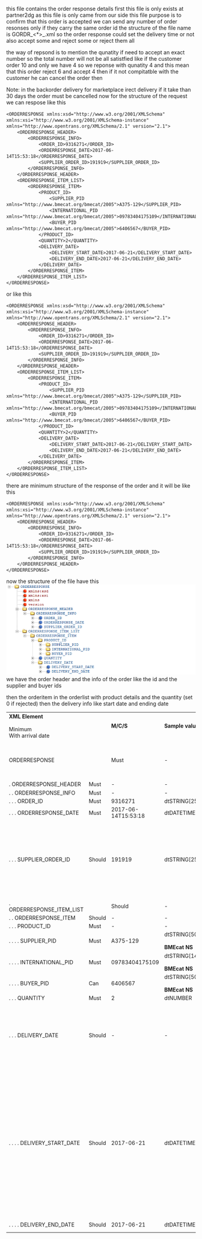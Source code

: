 this file contains the order response details 
first this file is only exists at partner2dg as this file is only came from our side
this file purpose is to confirm that this order is accepted 
we can send any number of order resonses only if they carry the same order id 
the structure of the file name is GORDR_<SupplierId>_<OrderId>_<*>_<Timestamp>.xml
so the order response could set the delivery time or not also accept some and reject some or reject them all
 
 the way of repsond is to mention the qunatity if need to accept an exact number so the total number will not be all satistfied like if the customer order 10 and only we have 4 so we reponse with qunatity 4 and this mean that this order reject 6 and accept 4 
 then if it not compitatble with the customer he can cancel the order then

 Note:
 in the backorder delivery for marketplace irect delivery if it take than 30 days the order must be cancelled 
 now for the structure of the request
 we can respose like this 
```<?xml version="1.0" encoding="utf-8"?>
<ORDERRESPONSE xmlns:xsd="http://www.w3.org/2001/XMLSchema" xmlns:xsi="http://www.w3.org/2001/XMLSchema-instance" xmlns="http://www.opentrans.org/XMLSchema/2.1" version="2.1">
	<ORDERRESPONSE_HEADER>
		<ORDERRESPONSE_INFO>
			<ORDER_ID>9316271</ORDER_ID>
			<ORDERRESPONSE_DATE>2017-06-14T15:53:18</ORDERRESPONSE_DATE>
			<SUPPLIER_ORDER_ID>191919</SUPPLIER_ORDER_ID>
		</ORDERRESPONSE_INFO>
	</ORDERRESPONSE_HEADER>
	<ORDERRESPONSE_ITEM_LIST>
		<ORDERRESPONSE_ITEM>
			<PRODUCT_ID>
				<SUPPLIER_PID xmlns="http://www.bmecat.org/bmecat/2005">A375-129</SUPPLIER_PID>
				<INTERNATIONAL_PID xmlns="http://www.bmecat.org/bmecat/2005">09783404175109</INTERNATIONAL_PID>
				<BUYER_PID xmlns="http://www.bmecat.org/bmecat/2005">6406567</BUYER_PID>
			</PRODUCT_ID>
			<QUANTITY>2</QUANTITY>
			<DELIVERY_DATE>
				<DELIVERY_START_DATE>2017-06-21</DELIVERY_START_DATE>
				<DELIVERY_END_DATE>2017-06-21</DELIVERY_END_DATE>
			</DELIVERY_DATE>
		</ORDERRESPONSE_ITEM>
	</ORDERRESPONSE_ITEM_LIST>
</ORDERRESPONSE>
```
or like this 
```<?xml version="1.0" encoding="utf-8"?>
<ORDERRESPONSE xmlns:xsd="http://www.w3.org/2001/XMLSchema" xmlns:xsi="http://www.w3.org/2001/XMLSchema-instance" xmlns="http://www.opentrans.org/XMLSchema/2.1" version="2.1">
	<ORDERRESPONSE_HEADER>
		<ORDERRESPONSE_INFO>
			<ORDER_ID>9316271</ORDER_ID>
			<ORDERRESPONSE_DATE>2017-06-14T15:53:18</ORDERRESPONSE_DATE>
			<SUPPLIER_ORDER_ID>191919</SUPPLIER_ORDER_ID>
		</ORDERRESPONSE_INFO>
	</ORDERRESPONSE_HEADER>
	<ORDERRESPONSE_ITEM_LIST>
		<ORDERRESPONSE_ITEM>
			<PRODUCT_ID>
				<SUPPLIER_PID xmlns="http://www.bmecat.org/bmecat/2005">A375-129</SUPPLIER_PID>
				<INTERNATIONAL_PID xmlns="http://www.bmecat.org/bmecat/2005">09783404175109</INTERNATIONAL_PID>
				<BUYER_PID xmlns="http://www.bmecat.org/bmecat/2005">6406567</BUYER_PID>
			</PRODUCT_ID>
			<QUANTITY>2</QUANTITY>
			<DELIVERY_DATE>
				<DELIVERY_START_DATE>2017-06-21</DELIVERY_START_DATE>
				<DELIVERY_END_DATE>2017-06-21</DELIVERY_END_DATE>
			</DELIVERY_DATE>
		</ORDERRESPONSE_ITEM>
	</ORDERRESPONSE_ITEM_LIST>
</ORDERRESPONSE>
```

there are minimum structure of the response of the order and it will be like this
```<?xml version="1.0" encoding="utf-8"?>
<ORDERRESPONSE xmlns:xsd="http://www.w3.org/2001/XMLSchema" xmlns:xsi="http://www.w3.org/2001/XMLSchema-instance" xmlns="http://www.opentrans.org/XMLSchema/2.1" version="2.1">
	<ORDERRESPONSE_HEADER>
		<ORDERRESPONSE_INFO>
			<ORDER_ID>9316271</ORDER_ID>
			<ORDERRESPONSE_DATE>2017-06-14T15:53:18</ORDERRESPONSE_DATE>
			<SUPPLIER_ORDER_ID>191919</SUPPLIER_ORDER_ID>
		</ORDERRESPONSE_INFO>
	</ORDERRESPONSE_HEADER>
</ORDERRESPONSE>
```
 now the structure of the file have this ![image](<../Images/Order/order response.png>)
 we have the order header and the info of the order like the id and the supplier and buyer ids

 then the orderitem in the orderlist with product details and the quantity (set 0 if rejected)
 then the delivery info like start date and ending date

|     |     |     |     |     |     |
| --- | --- | --- | --- | --- | --- |
| **XML Element**<br><br>Minimum  <br>With arrival date |     | **M/C/S** | **Sample values** | [**Data type**](https://confdg.atlassian.net/wiki/spaces/PI/pages/168689833771 "https://confdg.atlassian.net/wiki/spaces/PI/pages/168689833771") **\[maxLength\]** | **Description** |
| ORDERRESPONSE |     | Must | \-  | \-  | See [Namespaces](https://confdg.atlassian.net/wiki/spaces/PI/pages/168689833747 "https://confdg.atlassian.net/wiki/spaces/PI/pages/168689833747") regarding the correct usage of namespaces. |
| . ORDERRESPONSE\_HEADER | Must | \-  | \-  |     |
| . . ORDERRESPONSE\_INFO | Must | \-  | \-  |     |
| . . . ORDER\_ID | Must | 9316271 | dtSTRING\[25\] | Galaxus Purchase Order ID |
| . . . ORDERRESPONSE\_DATE | Must | 2017-06-14T15:53:18 | dtDATETIME | Order Response timestamp |
| . . . SUPPLIER\_ORDER\_ID | Should | 191919 | dtSTRING\[250\] | Order ID from your ERP<br><br>**Important for merchants:** The ID will be printed onto our return labels as Code-39-Barcode and must comply with ISO/IEC 16388 norm.  <br>The SUPPLIER\_ORDER\_ID is also displayed on the marketplace sales fee reports. |
| . ORDERRESPONSE\_ITEM\_LIST |     | Should | \-  | \-  |     |
| . . ORDERRESPONSE\_ITEM | Should | \-  | \-  |     |
| . . . PRODUCT\_ID | Must | \-  | \-  |     |
| . . . . SUPPLIER\_PID | Must | A375-129 | dtSTRING\[50\]<br><br>**BMEcat NS** | Partner product key |
| . . . . INTERNATIONAL\_PID | Must | 09783404175109 | dtSTRING\[14\]<br><br>**BMEcat NS** | GTIN-14 with leading zeros |
| . . . . BUYER\_PID | Can | 6406567 | dtSTRING\[50\]<br><br>**BMEcat NS** | Galaxus product key |
| . . . QUANTITY | Must | 2   | dtNUMBER | Quantity as integer > 0 |
| . . . DELIVERY\_DATE | Should | \-  | \-  | Date of arrival at the recipient of the goods:<br><br>*   If the arrival date cannot be met, we require an update of the date via Order Response or [Partner Portal](https://confdg.atlassian.net/wiki/spaces/PI/pages/169009284340 "https://confdg.atlassian.net/wiki/spaces/PI/pages/169009284340")<br>    <br>*   If this date can not be sent, the ORDERRESPONSE\_ITEM\_LIST must be omitted completely |
| . . . . DELIVERY\_START\_DATE | Should | 2017-06-21 | dtDATETIME | Estimated arrival date:<br><br>*   If the arrival date is unknown, the segment must be left blank or should be sent without see "Minimum: Order confirmation WITHOUT arrival date"  <br>    ![Warning](https://pf-emoji-service--cdn.us-east-1.prod.public.atl-paas.net/atlassian/productivityEmojis/exclamation-32px.png) «unknown» or «fake» delivery dates are not allowed<br>    <br>*   A date in the past does not trigger date updates<br>    <br>*   ![Warning](https://pf-emoji-service--cdn.us-east-1.prod.public.atl-paas.net/atlassian/productivityEmojis/exclamation-32px.png) missing DELIVERY\_DATE element or no value sets the availability to _unknown_<br>    <br>*   For orders with DELIVERY\_DATE type="fixed" this must be confirmed |
| . . . . DELIVERY\_END\_DATE | Should | 2017-06-21 | dtDATETIME | Same value as DELIVERY\_START\_DATE |
